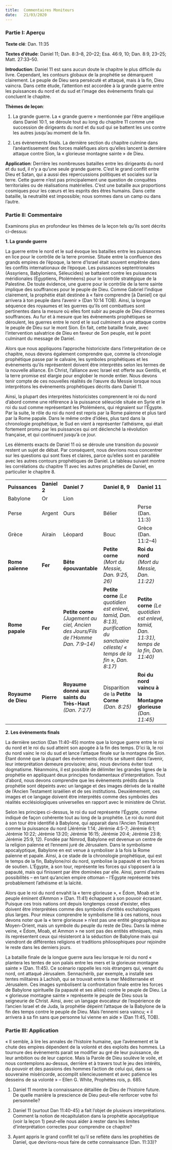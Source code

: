 ```yaml
---
title:  Commentaires Moniteurs
date:   21/03/2020
---
```


### Partie I: Aperçu

**Texte clé**: Dan. 11:35

**Textes d’étude**: Daniel 11; Dan. 8:3–8, 20–22; Esa. 46:9, 10; Dan. 8:9, 23–25; Matt. 27:33–50.

**Introduction**: Daniel 11 est sans aucun doute le chapitre le plus difficile du livre. Cependant, les contours globaux de la prophétie se démarquent clairement. Le peuple de Dieu sera persécuté et attaqué, mais à la fin, Dieu vaincra. Dans cette étude, l’attention est accordée à la grande guerre entre les puissances du nord et du sud et l’image des évènements finals qui concluent le chapitre.

**Thèmes de leçon**: 

1. La grande guerre. La « grande guerre » mentionnée par l’être angélique dans Daniel 10:1, se déroule tout au long du chapitre 11 comme une succession de dirigeants du nord et du sud qui se battent les uns contre les autres jusqu’au moment de la fin.

2. Les évènements finals. La dernière section du chapitre culmine dans l’anéantissement des forces maléfiques alors qu’elles lancent la dernière attaque contre Sion, la « glorieuse montagne sainte » de Dieu.

**Application**: Derrière les nombreuses batailles entre les dirigeants du nord et du sud, il n’y a qu’une seule grande guerre. C’est le grand conflit entre Dieu et Satan, qui a aussi des répercussions politiques et sociales sur la terre. Cette guerre n’est pas principalement une question de conquêtes territoriales ou de réalisations matérielles. C’est une bataille aux proportions cosmiques pour les cœurs et les esprits des êtres humains. Dans cette bataille, la neutralité est impossible; nous sommes dans un camp ou dans l’autre.

### Partie II: Commentaire

Examinons plus en profondeur les thèmes de la leçon tels qu’ils sont décrits ci-dessus:

**1. La grande guerre**

La guerre entre le nord et le sud évoque les batailles entre les puissances en lice pour le contrôle de la terre promise. Située entre la confluence des grands empires de l’époque, la terre d’Israel était souvent empêtrée dans les conflits internationaux de l’époque. Les puissances septentrionales (Assyriens, Babyloniens, Séleucides) se battaient contre les puissances méridionales (Égyptiens, Ptoléméens) pour le contrôle stratégique de la Palestine. De toute évidence, une guerre pour le contrôle de la terre sainte implique des souffrances pour le peuple de Dieu. Comme Gabriel l’indique clairement, la prophétie était destinée à « faire comprendre [à Daniel] ce qui arrivera à ton peuple dans l’avenir » (Dan 10:14 TOB). Ainsi, la longue séquence des royaumes et les guerres qu’ils ont combattues sont pertinentes dans la mesure où elles font subir au peuple de Dieu d’énormes souffrances. Au fur et à mesure que les évènements prophétiques se déroulent, les guerres entre le nord et le sud culminent à une attaque contre le peuple de Dieu sur le mont Sion. En fait, cette bataille finale, avec l’intervention salvatrice de Dieu en faveur de Son peuple, est le point culminant du message de Daniel.

Alors que nous appliquons l’approche historiciste dans l’interprétation de ce chapitre, nous devons également comprendre que, comme la chronologie prophétique passe par le calvaire, les symboles prophétiques et les évènements qu’ils représentent doivent être interprétés selon les termes de la nouvelle alliance. En Christ, l’alliance avec Israel est offerte aux Gentils, et la terre promise est élargie pour englober le monde entier. Nous devons tenir compte de ces nouvelles réalités de l’œuvre du Messie lorsque nous interprétons les évènements prophétiques décrits dans Daniel 11.

Ainsi, la plupart des interprètes historicistes comprennent le roi du nord d’abord comme une référence à la puissance séleucide située en Syrie et le roi du sud comme représentant les Ptoléméens, qui régnaient sur l’Égypte. Par la suite, le rôle du roi du nord est repris par la Rome païenne et plus tard par la Rome papale. Dans le même ordre d’idées, plus tard dans la chronologie prophétique, le Sud en vient à représenter l’athéisme, qui était fortement promu par les puissances qui ont déclenché la révolution française, et qui continuent jusqu’à ce jour.

Les éléments exacts de Daniel 11 où se déroule une transition du pouvoir restent un sujet de débat. Par conséquent, nous devrions nous concentrer sur les questions qui sont fixes et claires, parce qu’elles sont en parallèle avec les autres contours prophétiques de Daniel. Le tableau suivant montre les corrélations du chapitre 11 avec les autres prophéties de Daniel, en particulier le chapitre 8.

| | | | | |
| --- | --- | --- | --- | --- |
| **Puissances** | **Daniel 2** | **Daniel 7** | **Daniel 8, 9** | **Daniel 11** |
| Babylone | Or | Lion | | |
| Perse | Argent | Ours | Bélier | Perse <br/> (Dan. 11:3) |
| Grèce | Airain | Léopard | Bouc | Grèce <br/> (Dan. 11:2–4) |
| **Rome païenne** | **Fer** | **Bête épouvantable** | **Petite corne** <br/> _(Mort du Messie, Dan. 9:25, 26)_ | **Roi du nord** <br/> _(Mort du Messie, Dan. 11:22)_ |
| **Rome papale** | **Fer** | **Petite corne** <br/> _(Jugement au ciel, Ancien des Jours/Fils de l’Homme Dan. 7:9–14)_ | **Petite corne** _(Le quotidien est enlevé, tamid, Dan. 8:13), purification du sanctuaire céleste/ « temps de la fin », Dan. 8:17)_ | **Petite corne** _(Le quotidien est enlevé, tamid, Dan. 11:31), temps de la fin, Dan. 11:40)_ |
| **Royaume de Dieu** | **Pierre** | **Royaume donné aux saints du Très-Haut** <br/> _(Dan. 7:27)_ | Disparition de la **Petite Corne** _(Dan. 8:25)_ | **Roi du nord vaincu à la Montagne glorieuse** _(Dan. 11:45)_ |
**2. Les évènements finals**

La dernière section (Dan 11:40-45) montre que la longue guerre entre le roi du nord et le roi du sud atteint son apogée à la fin des temps. D’ici là, le roi du nord vainc le roi du sud et lance l’attaque finale sur la montagne de Sion. Étant donné que la plupart des évènements décrits se situent dans l’avenir, leur interprétation demeure provisoire; ainsi, nous devrions éviter tout dogmatisme. Néanmoins, il est possible de délimiter les grandes lignes de la prophétie en appliquant deux principes fondamentaux d’interprétation. Tout d’abord, nous devons comprendre que les évènements prédits dans la prophétie sont dépeints avec un langage et des images dérivés de la réalité de l’Ancien Testament israélien et de ses institutions. Deuxièmement, ces images et ce langage doivent être interprétés comme des symboles des réalités ecclésiologiques universelles en rapport avec le ministère de Christ.

Selon les principes ci-dessus, le roi du sud représente l’Égypte, comme indiqué de façon cohérente tout au long de la prophétie. Le roi du nord doit à son tour être identifié à Babylone, qui apparait dans l’Ancien Testament comme la puissance du nord (Jérémie 1:14; Jérémie 4:5-7; Jérémie 6:1; Jérémie 10:22; Jérémie 13:20; Jérémie 16:15; Jérémie 20:4; Jérémie 23:8; Jérémie 25:9, 12). Fondée par Nimrod, Babylone est devenue un centre de la religion païenne et l’ennemi juré de Jérusalem. Dans le symbolisme apocalyptique, Babylone en est venue à symboliser à la fois la Rome païenne et papale. Ainsi, à ce stade de la chronologie prophétique, qui est le temps de la fin, Babylone/roi du nord, symbolise la papauté et ses forces de soutien. L’Égypte, à son tour, représente les forces qui s’opposent à la papauté, mais qui finissent par être dominées par elle. Ainsi, parmi d’autres possibilités – en tant qu’ancien empire ottoman – l’Égypte représente très probablement l’athéisme et la laïcité.

Alors que le roi du nord envahit la « terre glorieuse », « Édom, Moab et le peuple éminent d’Ammon » (Dan. 11:41) échappent à son pouvoir écrasant. Puisque ces trois nations ont depuis longtemps cessé d’exister, elles doivent être interprétées comme des symboles d’entités eschatologiques plus larges. Pour mieux comprendre le symbolisme lié à ces nations, nous devons noter que la « terre glorieuse » n’est pas une entité géographique au Moyen-Orient, mais un symbole du peuple du reste de Dieu. Dans la même veine, « Édom, Moab, et Ammon » ne sont pas des entités ethniques, mais ils représentent ceux qui résisteront à la séduction de Babylone mais qui viendront de différentes religions et traditions philosophiques pour rejoindre le reste dans les derniers jours.

La bataille finale de la longue guerre aura lieu lorsque le roi du nord « plantera les tentes de son palais entre les mers et la glorieuse montagne sainte » (Dan. 11:45). Ce scénario rappelle les rois étrangers qui, venant du nord, ont attaqué Jérusalem. Sennachérib, par exemple, a installé ses tentes militaires à Lachish, qui se trouvait entre la mer Méditerranée et Jérusalem. Ces images symbolisent la confrontation finale entre les forces de Babylone spirituelle (la papauté et ses alliés) contre le peuple de Dieu. La « glorieuse montagne sainte » représente le peuple de Dieu sous la seigneurie de Christ. Ainsi, avec un langage évocateur de l’expérience de l’ancien Israel et de Juda, la prophétie dépeint l’attaque de la Babylone de la fin des temps contre le peuple de Dieu. Mais l’ennemi sera vaincu; « il arrivera à sa fin sans que personne lui vienne en aide » (Dan 11:45, TOB).

### Partie III: Application

« Il semble, à lire les annales de l’histoire humaine, que l’avènement et la chute des empires dépendent de la volonté et des exploits des hommes. La tournure des évènements parait se modifier au gré de leur puissance, de leur ambition ou de leur caprice. Mais la Parole de Dieu soulève le voile, et nous contemplons au-dessus, derrière et à travers tout le jeu des intérêts, du pouvoir et des passions des hommes l’action de celui qui, dans sa souveraine miséricorde, accomplit silencieusement et avec patience les desseins de sa volonté » – Ellen G. White, Prophètes rois, p. 685.

1. Daniel 11 montre la connaissance détaillée de Dieu de l’histoire future. De quelle manière la prescience de Dieu peut-elle renforcer votre foi personnelle?

2. Daniel 11 (surtout Dan 11:40-45) a fait l’objet de plusieurs interprétations. Comment la notion de récapitulation dans la prophétie apocalyptique (voir la leçon 1) peut-elle nous aider à rester dans les limites d’interprétation correctes pour comprendre ce chapitre?

3. Ayant appris le grand conflit tel qu’il se reflète dans les prophéties de Daniel, que devrions-nous faire de cette connaissance (Dan. 11:33)?
